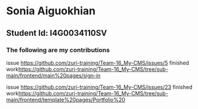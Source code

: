 # Sonia Aiguokhian

## Student Id: I4G0034110SV

### The following are my contributions

issue <https://github.com/zuri-training/Team-16_My-CMS/issues/5> finished work<https://github.com/zuri-training/Team-16_My-CMS/tree/sub-main/frontend/main%20pages/sign-in>

issue <https://github.com/zuri-training/Team-16_My-CMS/issues/23> finished work<https://github.com/zuri-training/Team-16_My-CMS/tree/sub-main/frontend/template%20pages/Portfolio%20>
